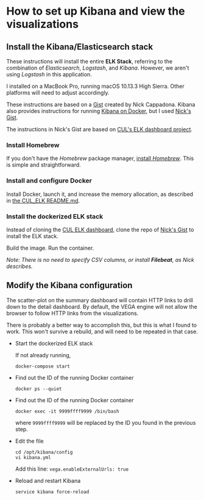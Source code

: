 # How to set up Kibana and view the visualizations

## Install the Kibana/Elasticsearch stack

These instructions will install the entire **ELK Stack**, referring to the combination of 
_Elasticsearch_, _Logstash_, and _Kibana_. However, we aren't using _Logstash_ in this application.

I installed on a MacBook Pro, running macOS 10.13.3 High Sierra. 
Other platforms will need to adjust accordingly.

These instructions are based on a [Gist][Nicks_gist] created by Nick Cappadona. 
Kibana also provides instructions for running [Kibana on Docker][Kibana_docker], 
but I used [Nick's Gist][Nicks_gist].

The instructions in Nick's Gist are based on [CUL's ELK dashboard project][CUL_ELK].

### Install Homebrew

If you don't have the _Homebrew_ package manager, [install _Homebrew_][Homebrew_install]. 
This is simple and straightforward.

### Install and configure Docker

Install Docker, launch it, and increase the memory allocation, as described in [the CUL_ELK README.md][CUL_ELK].

### Install the dockerized ELK stack

Instead of cloning the [CUL ELK dashboard][CUL_ELK], clone the repo of [Nick's Gist][Nicks_gist]
to install the ELK stack.

Build the image. Run the container.

_Note: There is no need to specify CSV columns, or install **Filebeat**, as Nick describes._

## Modify the Kibana configuration
The scatter-plot on the summary dashboard will contain HTTP links to drill down to the detail dashboard. 
By default, the VEGA engine will not allow the browser to follow HTTP links from the visualizations.

There is probably a better way to accomplish this, but this is what I found to work. 
This won't survive a rebuild, and will need to be repeated in that case.

* Start the dockerized ELK stack

    If not already running,

	```
	docker-compose start
	```

* Find out the ID of the running Docker container

	```
	docker ps --quiet
	```

* Find out the ID of the running Docker container

	```
	docker exec -it 9999ffff9999 /bin/bash
	```
	where `9999ffff9999` will be replaced by the ID you found in the previous step.
	
* Edit the file

	```
	cd /opt/kibana/config
   vi kibana.yml
	```

   Add this line: `vega.enableExternalUrls: true`
   
* Reload and restart Kibana

	```
   service kibana force-reload
	```


[Nicks_gist]: https://gist.github.com/cappadona/2ef82f2698b130ef4a198dcbabac49c7
[Kibana_docker]: https://www.elastic.co/guide/en/kibana/current/docker.html
[Homebrew_install]: https://brew.sh/
[CUL_ELK]: https://github.com/cul-it/elk-docker#local-deploy
